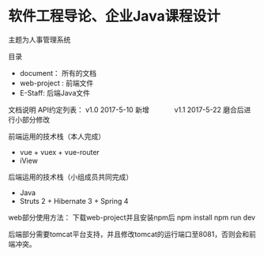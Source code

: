 # 软件工程导论、企业Java课程设计

主题为人事管理系统


目录
* document： 所有的文档
* web-project : 前端文件
* E-Staff: 后端Java文件

文档说明
API约定列表： v1.0  2017-5-10 新增
             v1.1 2017-5-22 磨合后进行小部分修改


前端运用的技术栈（本人完成）
* vue + vuex + vue-router
* iView

后端运用的技术栈（小组成员共同完成）
* Java 
* Struts 2 + Hibernate 3 + Spring 4

web部分使用方法：
下载web-project并且安装npm后
npm install 
npm run dev

后端部分需要tomcat平台支持，并且修改tomcat的运行端口至8081，否则会和前端冲突。



